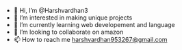 - 👋 Hi, I’m @Harshvardhan3
- 👀 I’m interested in making unique projects
- 🌱 I’m currently learning web developement and language
- 💞️ I’m looking to collaborate on amazon 
- 📫 How to reach me harshvardhan953267@gmail.com

<!---
Harshvardhan3/Harshvardhan3 is a ✨ special ✨ repository because its `README.md` (this file) appears on your GitHub profile.
You can click the Preview link to take a look at your changes.
--->

